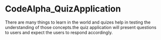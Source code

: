 # CodeAlpha_QuizApplication
There are many things to learn in the world and quizes help in testing the understanding of those concepts.the quiz application will present questions to users and expect the users to respond accordingly.
